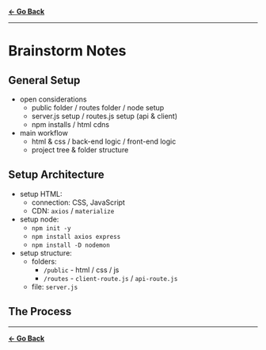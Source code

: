 [**← Go Back**](../README.md)

---

# Brainstorm Notes

## General Setup
- open considerations
    - public folder / routes folder / node setup
    - server.js setup / routes.js setup (api & client)
    - npm installs / html cdns
- main workflow
    - html & css / back-end logic / front-end logic
    - project tree & folder structure

## Setup Architecture
- setup HTML:
    - connection: CSS, JavaScript
    - CDN: `axios` / `materialize`
- setup node: 
    - `npm init -y`
    - `npm install axios express`
    - `npm install -D nodemon`
- setup structure:
    - folders: 
        - `/public` - html / css / js
        - `/routes` - `client-route.js` / `api-route.js`
    - file: `server.js`

## The Process

---

[**← Go Back**](../README.md)
